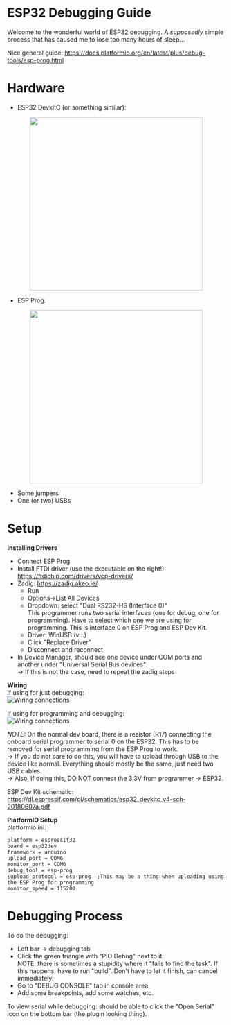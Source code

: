 # ESP32 Debugging Guide  
Welcome to the wonderful world of ESP32 debugging. A *supposedly* simple process that has caused me to lose too many hours of sleep...  

Nice general guide: https://docs.platformio.org/en/latest/plus/debug-tools/esp-prog.html

# Hardware  
 - ESP32 DevkitC (or something similar):    
<p align="center"><img align="center" width="400px" src="https://docs.espressif.com/projects/esp-idf/en/v3.1.5/_images/esp32-devkitc-functional-overview1.jpg"/></p>   

 - ESP Prog:  
<p align="center"><img align="center" width="400px" src="https://docs.espressif.com/projects/espressif-esp-iot-solution/en/latest/_images/modules.png"/></p>   

 - Some jumpers  
 - One (or two) USBs  

# Setup  
**Installing Drivers**
 - Connect ESP Prog    
 - Install FTDI driver (use the executable on the right!): https://ftdichip.com/drivers/vcp-drivers/  
 - Zadig: https://zadig.akeo.ie/    
	- Run    
	- Options->List All Devices     
	- Dropdown: select "Dual RS232-HS (Interface 0)"    
	            This programmer runs two serial interfaces (one for debug, one for programming). Have to select which one we are using for programming. This is interface 0 on ESP Prog and ESP Dev Kit.  
	- Driver: WinUSB (v...)    
	- Click "Replace Driver"    
	- Disconnect and reconnect  
 - In Device Manager, should see one device under COM ports and another under "Universal Serial Bus devices".  
	-> If this is not the case, need to repeat the zadig steps  

**Wiring**  
If using for just debugging:  
![Wiring connections](../resources/img/ESP32-Debugging-debugging-connections.png?raw=true)

If using for programming and debugging:  
![Wiring connections](../resources/img/ESP32-Debugging-all-connections.png?raw=true)

*NOTE:* On the normal dev board, there is a resistor (R17) connecting the onboard serial programmer to serial 0 on the ESP32. This has to be removed for serial programming from the ESP Prog to work.  
	-> If you do not care to do this, you will have to upload through USB to the device like normal. Everything should mostly be the same, just need two USB cables.   
	-> Also, if doing this, DO NOT connect the 3.3V from programmer -> ESP32.  

ESP Dev Kit schematic: https://dl.espressif.com/dl/schematics/esp32_devkitc_v4-sch-20180607a.pdf  

**PlatformIO Setup**  
platformio.ini:  

    platform = espressif32
    board = esp32dev
    framework = arduino
    upload_port = COM6
    monitor_port = COM6
    debug_tool = esp-prog
    ;upload_protocol = esp-prog  ;This may be a thing when uploading using the ESP Prog for programming
    monitor_speed = 115200

# Debugging Process  
To do the debugging:  
 - Left bar -> debugging tab  
 - Click the green triangle with "PIO Debug" next to it  
    NOTE: there is sometimes a stupidity where it "fails to find the task". If this happens, have to run "build". Don't have to let it finish, can cancel immediately.  
 - Go to "DEBUG CONSOLE" tab in console area  
 - Add some breakpoints, add some watches, etc.  

To view serial while debugging: should be able to click the "Open Serial" icon on the bottom bar (the plugin looking thing).  
